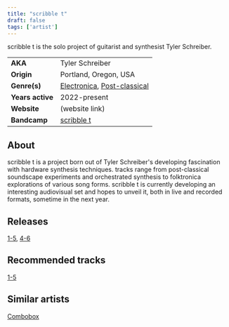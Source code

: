 ```yaml
---
title: "scribble t"
draft: false
tags: ['artist']
---
```


scribble t is the solo project of guitarist and synthesist Tyler Schreiber.

|                  |                                                                                  |
| ---------------- | -------------------------------------------------------------------------------- |
| **AKA**          | Tyler Schreiber                                                                  |
| **Origin**       | Portland, Oregon, USA                                                            |
| **Genre(s)**     | [Electronica](genres/Electronica.md), [Post-classical](genres/Post-classical.md) |
| **Years active** | 2022-present                                                                     |
| **Website**      | (website link)                                                                   |
| **Bandcamp**     | [scribble t](https://scribble-t.bandcamp.com)                                    |

## About
scribble t is a project born out of Tyler Schreiber's developing fascination with hardware synthesis techniques. tracks range from post-classical soundscape experiments and orchestrated synthesis to folktronica explorations of various song forms.
scribble t is currently developing an interesting audiovisual set and hopes to unveil it, both in live and recorded formats, sometime in the next year.

## Releases
[1-5](releases/scribble%20t/1-5.md), [4-6](releases/scribble%20t/4-6.md)

## Recommended tracks
[1-5](tracks/scribble%20t/1-5.md)

## Similar artists
[Combobox](artists/Combobox.md)